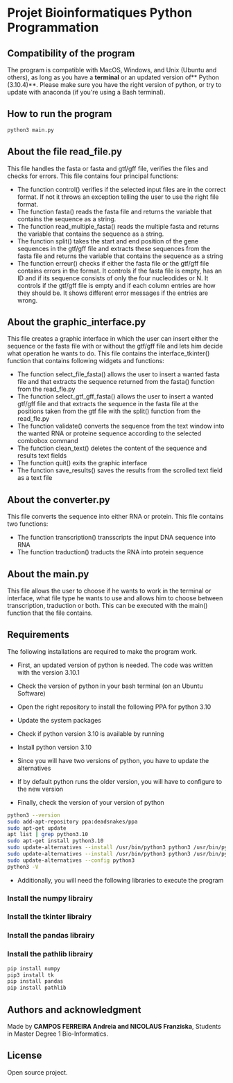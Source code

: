 # Projet Bioinformatiques Python Programmation

## Compatibility of the program
The program is compatible with MacOS, Windows, and Unix (Ubuntu and others), as long as you have a **terminal** or an updated version of** Python (3.10.4)**.
Please make sure you have the right version of python, or try to update with anaconda (if you're using a Bash terminal).

## How to run the program
```bash
python3 main.py
```

## About the file read_file.py

This file handles the fasta or fasta and gtf/gff file, verifies the files and checks for errors.
This file contains four principal functions:
- The function control() verifies if the selected input files are in the correct format. If not it throws an exception telling the user to use the right file format.
- The function fasta() reads the fasta file and returns the variable that contains the sequence as a string.
- The function read_multiple_fasta() reads the multiple fasta and returns the variable that contains the sequence as a string.
- The function split() takes the start and end position of the gene sequences in the gtf/gff file and extracts these sequences from the fasta file and returns the variable that contains the sequence as a string
- The function erreur() checks if either the fasta file or the gtf/gff file contains errors in the format. It controls if the fasta file is empty, has an ID and if its sequence consists of only the four nucleodides or N. It controls if the gtf/gff file is empty and if each column entries are how they should be. It shows different error messages if the entries are wrong.

## About the graphic_interface.py

This file creates a graphic interface in which the user can insert either the sequence or the fasta file with or without the gtf/gff file and lets him decide what operation he wants to do.
This file contains the interface_tkinter() function that contains following widgets and functions:
- The function select_file_fasta() allows the user to insert a wanted fasta file and that extracts the sequence returned from the fasta() function from the read_fle.py   
- The function select_gtf_gff_fasta() allows the user to insert a wanted gtf/gff file and that extracts the sequence in the fasta file at the positions taken from the gtf file with the split() function from the read_fle.py
- The function validate() converts the sequence from the text window into the wanted RNA or proteine sequence according to the selected combobox command
- The function clean_text() deletes the content of the sequence and results text fields
- The function quit() exits the graphic interface
- The function save_results() saves the results from the scrolled text field as a text file


## About the converter.py

This file converts the sequence into either RNA or protein.
This file contains two functions:
- The function transcription() transscripts the input DNA sequence into RNA
- The function traduction() traducts the RNA into protein sequence


## About the main.py

This file allows the user to choose if he wants to work in the terminal or interface, what file type he wants to use and allows him to choose between transcription, traduction or both.
This can be executed with the main() function that the file contains.

## Requirements
The following installations are required to make the program work.
- First, an updated version of python is needed. The code was written with the version 3.10.1

- Check the version of python in your bash terminal (on an Ubuntu Software)
- Open the right repository to install the following PPA for python 3.10
- Update the system packages
- Check if python version 3.10 is available by running 
- Install python version 3.10
- Since you will have two versions of python, you have to update the alternatives
- If by default python runs the older version, you will have to configure to the new version
- Finally, check the version of your version of python

```bash
python3 --version
sudo add-apt-repository ppa:deadsnakes/ppa
sudo apt-get update
apt list | grep python3.10
sudo apt-get install python3.10
sudo update-alternatives --install /usr/bin/python3 python3 /usr/bin/python3.- 1
sudo update-alternatives --install /usr/bin/python3 python3 /usr/bin/python3.9 2
sudo update-alternatives --config python3
python3 -V
```

- Additionally, you will need the following libraries to execute the program

### Install the numpy librairy
### Install the tkinter librairy
### Install the pandas librairy
### Install the pathlib librairy

```bash
pip install numpy
pip3 install tk
pip install pandas
pip install pathlib
```

## Authors and acknowledgment
Made by **CAMPOS FERREIRA Andreia and NICOLAUS Franziska**, Students in Master Degree 1 Bio-Informatics.


## License
Open source project.